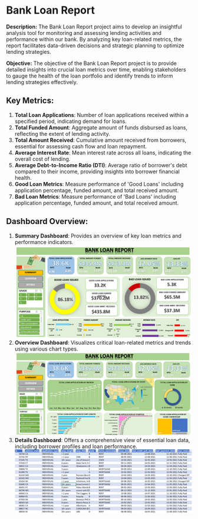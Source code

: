 # Bank Loan Report

**Description:**
The Bank Loan Report project aims to develop an insightful analysis tool for monitoring and assessing lending activities and performance within our bank. By analyzing key loan-related metrics, the report facilitates data-driven decisions and strategic planning to optimize lending strategies.

**Objective:**
The objective of the Bank Loan Report project is to provide detailed insights into crucial loan metrics over time, enabling stakeholders to gauge the health of the loan portfolio and identify trends to inform lending strategies effectively.

## Key Metrics:
1. **Total Loan Applications**: Number of loan applications received within a specified period, indicating demand for loans.
2. **Total Funded Amount**: Aggregate amount of funds disbursed as loans, reflecting the extent of lending activity.
3. **Total Amount Received**: Cumulative amount received from borrowers, essential for assessing cash flow and loan repayment.
4. **Average Interest Rate**: Mean interest rate across all loans, indicating the overall cost of lending.
5. **Average Debt-to-Income Ratio (DTI)**: Average ratio of borrower's debt compared to their income, providing insights into borrower financial health.
6. **Good Loan Metrics**: Measure performance of 'Good Loans' including application percentage, funded amount, and total received amount.
7. **Bad Loan Metrics**: Measure performance of 'Bad Loans' including application percentage, funded amount, and total received amount.

## Dashboard Overview:
1. **Summary Dashboard**: Provides an overview of key loan metrics and performance indicators.
 ![](https://github.com/Shaishta-Anjum/Bank-Loan-Report/blob/main/Images/Screenshot%202024-01-27%20220224.png?raw=true)  
2. **Overview Dashboard**: Visualizes critical loan-related metrics and trends using various chart types.
 ![](https://github.com/Shaishta-Anjum/Bank-Loan-Report/blob/main/Images/Screenshot%202024-01-27%20221520.png?raw=true)  
3. **Details Dashboard**: Offers a comprehensive view of essential loan data, including borrower profiles and loan performance.
 ![](https://github.com/Shaishta-Anjum/Bank-Loan-Report/blob/main/Images/Screenshot%202024-01-27%20221553.png?raw=true)  
